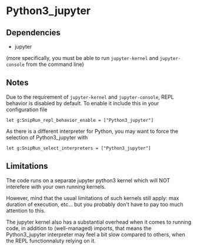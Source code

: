 # Python3_jupyter

## Dependencies
- jupyter

(more specifically, you must be able to run `jupyter-kernel` and `jupyter-console` from the command line)

## Notes


Due to the requirement of `jupyter-kernel` and `jupyter-console`, REPL behavior is disabled by default.
To enable it include this in your configuration file

`let g:SnipRun_repl_behavior_enable = ["Python3_jupyter"]`

As there is a different interpreter for Python, you may want to force the selection of Python3_jupyter with

`let g:SnipRun_select_interpreters = ["Python3_jupyter"]`


## Limitations

The code runs on a separate jupyter python3 kernel which will NOT interefere with your own running kernels.

However, mind that the usual limitations of such kernels still apply: max duration of execution, etc... but you probably don't have to pay too much attention to this.


The jupyter kernel also has a substantial overhead when it comes to running code, in addition to (well-managed) imports, that means the Python3_jupyter interpreter may feel a bit slow compared to others, when the REPL functionnaluty relying on it.






























